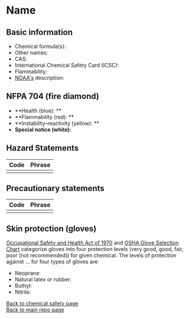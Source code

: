 # Name

## Basic information

- Chemical formula(s): 
- Other names: 
- CAS: 
- International Chemical Safety Card (ICSC): 
- Flammability: 
- [NOAA's](https://cameochemicals.noaa.gov/) description: 

## NFPA 704 (fire diamond)

- **Health (blue): **
- **Flammability (red): **
- **Instability–reactivity (yellow): **
- **Special notice (white):**

## Hazard Statements

| Code | Phrase |
| ---- | ------ |
|      |        |

## Precautionary statements

| Code  | Phrase |
| ----- | ------ |
|       |        |

## Skin protection (gloves)

[Occupational Safety and Health Act of 1970](https://www.osha.gov/sites/default/files/publications/osha3151.pdf) and [OSHA Glove Selection Chart](https://safety.fsu.edu/safety_manual/OSHA%20Glove%20Selection%20Chart.pdf) categorize gloves into four protection levels (very good, good, fair, poor (not recommended)) for given chemical. The levels of protection against ... for four types of gloves are:

- Neoprane: 
- Natural latex or rubber: 
- Buthyl: 
- Nitrile: 

[Back to chemical safety page](https://github.com/Global-Health-Engineering/group-safety/tree/main/02-chemical-safety)  
[Back to main repo page](https://github.com/Global-Health-Engineering/group-safety)

